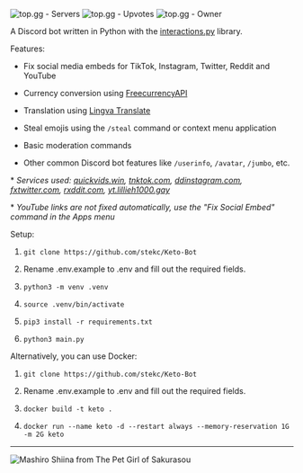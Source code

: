 ![top.gg - Servers](https://top.gg/api/widget/servers/1128948590467895396.svg) ![top.gg - Upvotes](https://top.gg/api/widget/upvotes/1128948590467895396.svg?noavatar=true) ![top.gg - Owner](https://top.gg/api/widget/owner/1128948590467895396.svg?noavatar=true)

A Discord bot written in Python with the [interactions.py](https://github.com/interactions-py/interactions.py) library.

Features:

* Fix social media embeds for TikTok, Instagram, Twitter, Reddit and YouTube

* Currency conversion using [FreecurrencyAPI](https://freecurrencyapi.com)

* Translation using [Lingva Translate](https://github.com/thedaviddelta/lingva-translate)

* Steal emojis using the `/steal` command or context menu application

* Basic moderation commands

* Other common Discord bot features like `/userinfo`, `/avatar`, `/jumbo`, etc.


\* *Services used:
[quickvids.win](https://quickvids.win), [tnktok.com](https://tnktok.com), [ddinstagram.com](https://ddinstagram.com), [fxtwitter.com](https://fxtwitter.com), [rxddit.com](https://rxddit.com), [yt.lillieh1000.gay](https://yt.lillieh1000.gay)*


\* *YouTube links are not fixed automatically, use the "Fix Social Embed" command in the Apps menu*

Setup:

1. `git clone https://github.com/stekc/Keto-Bot`

2. Rename .env.example to .env and fill out the required fields.

3. `python3 -m venv .venv`

4. `source .venv/bin/activate`

5. `pip3 install -r requirements.txt`

6. `python3 main.py`

Alternatively, you can use Docker:

1. `git clone https://github.com/stekc/Keto-Bot`

2. Rename .env.example to .env and fill out the required fields.

3. `docker build -t keto .`

4. `docker run --name keto -d --restart always --memory-reservation 1G -m 2G keto`

---

![Mashiro Shiina from The Pet Girl of Sakurasou](https://i.imgur.com/MZbB58z.jpg)
